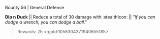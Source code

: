 Bounty 56 | General Defense

**Dip n Duck** 
|| Reduce a total of 30 damage with :stealthIcon: || 
*"If you can dodge a wrench, you can dodge a ball."* 
> Rewards: 25 <:gold:1058304371940655185>
